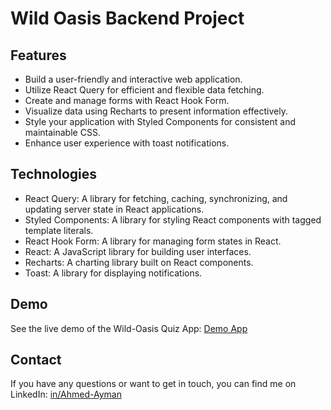 # Wild Oasis Backend Project

## Features

- Build a user-friendly and interactive web application.
- Utilize React Query for efficient and flexible data fetching.
- Create and manage forms with React Hook Form.
- Visualize data using Recharts to present information effectively.
- Style your application with Styled Components for consistent and maintainable CSS.
- Enhance user experience with toast notifications.

## Technologies

- React Query: A library for fetching, caching, synchronizing, and updating server state in React applications.
- Styled Components: A library for styling React components with tagged template literals.
- React Hook Form: A library for managing form states in React.
- React: A JavaScript library for building user interfaces.
- Recharts: A charting library built on React components.
- Toast: A library for displaying notifications.

## Demo

See the live demo of the Wild-Oasis Quiz App: [Demo App](https://ahmed-ayman-wildoasis.netlify.app/)

## Contact

If you have any questions or want to get in touch, you can find me on LinkedIn: [in/Ahmed-Ayman](https://www.linkedin.com/in/ahmed-ayman-723605229/)
